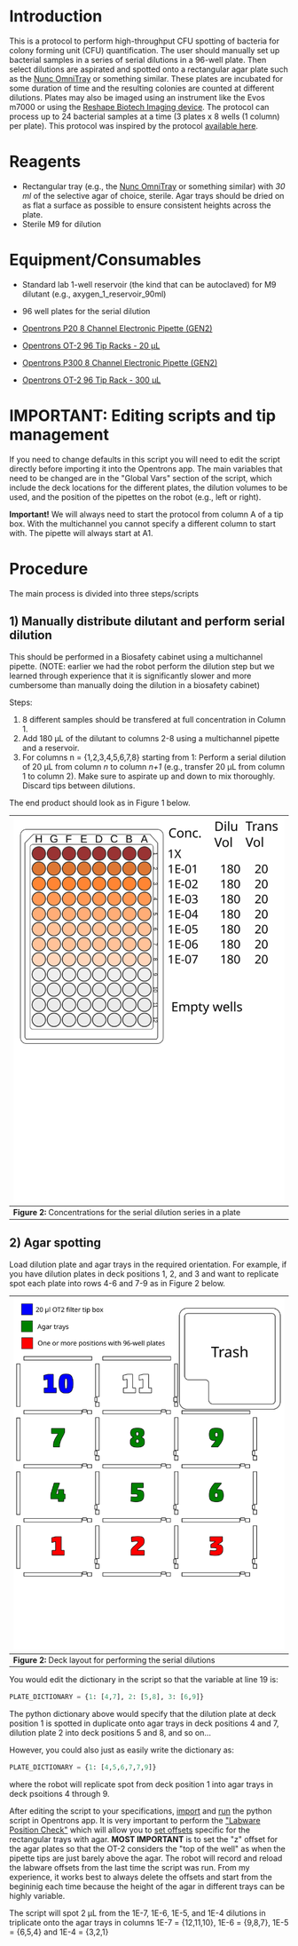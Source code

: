 
# Introduction

This is a protocol to perform high-throughput CFU spotting of bacteria for colony forming unit (CFU) quantification. The user should manually set up bacterial samples in a series of serial dilutions in a 96-well plate. Then select dilutions are aspirated and spotted onto a rectangular agar plate such as the [Nunc OmniTray](https://www.sigmaaldrich.com/FI/en/product/sigma/o0764) or something similar. These plates are incubated for some duration of time and the resulting colonies are counted at different dilutions. Plates may also be imaged using an instrument like the Evos m7000 or using the [Reshape Biotech Imaging device](https://www.reshapebiotech.com/). The protocol can process up to 24 bacterial samples at a time (3 plates x 8 wells (1 column) per plate). This protocol was inspired by the protocol [available here](https://protocols.opentrons.com/protocol/33y0f3).

# Reagents

- Rectangular tray (e.g., the [Nunc OmniTray](https://www.sigmaaldrich.com/FI/en/product/sigma/o0764) or something similar) with *30 ml* of the selective agar of choice, sterile. Agar trays should be dried on as flat a surface as possible to ensure consistent heights across the plate.
- Sterile M9 for dilution

# Equipment/Consumables

- Standard lab 1-well reservoir (the kind that can be autoclaved) for M9 dilutant (e.g., axygen_1_reservoir_90ml)
- 96 well plates for the serial dilution

- [Opentrons P20 8 Channel Electronic Pipette (GEN2)](https://shop.opentrons.com/8-channel-electronic-pipette/)
- [Opentrons OT-2 96 Tip Racks - 20 µL](https://shop.opentrons.com/opentrons-20-l-tips-160-racks-800-refills/)
- [Opentrons P300 8 Channel Electronic Pipette (GEN2)](https://shop.opentrons.com/8-channel-electronic-pipette/)
- [Opentrons OT-2 96 Tip Rack - 300 µL](https://shop.opentrons.com/opentrons-300ul-tips-1000-refills/)

# IMPORTANT: Editing scripts and tip management
If you need to change defaults in this script you will need to edit the script directly before importing it into the Opentrons app. The main variables that need to be changed are in the "Global Vars" section of the script, which include the deck locations for the different plates, the dilution volumes to be used, and the position of the pipettes on the robot (e.g., left or right).

**Important!** We will always need to start the protocol from column A of a tip box. With the multichannel you cannot specify a different column to start with. The pipette will always start at A1.

# Procedure

The main process is divided into three steps/scripts

## 1) Manually distribute dilutant and perform serial dilution

This should be performed in a Biosafety cabinet using a multichannel pipette. (NOTE: earlier we had the robot perform the dilution step but we learned through experience that it is significantly slower and more cumbersome than manually doing the dilution in a biosafety cabinet)

Steps:
1. 8 different samples should be transfered at full concentration in Column 1.
2. Add 180 µL of the dilutant to columns 2-8 using a multichannel pipette and a reservoir.
3. For columns n = {1,2,3,4,5,6,7,8} starting from 1:
    Perform a serial dilution of 20 µL from column *n* to column *n+1* (e.g., transfer 20 µL from column 1 to column 2). Make sure to aspirate up and down to mix thoroughly. Discard tips between dilutions.

The end product should look as in Figure 1 below.

| <img src="images/96-Well_plate.png" alt="Deck layout for 96-well plates" width="500"/> |
| - |
| **Figure 2:** Concentrations for the serial dilution series in a plate |

## 2) Agar spotting

Load dilution plate and agar trays in the required orientation. For example, if you have dilution plates in deck positions 1, 2, and 3 and want to replicate spot each plate into rows 4-6 and 7-9 as in Figure 2 below.

| <img src="images/OT-2-deck-step2.png" alt="Deck layout for 96-well plates" width="500"/> |
| - |
| **Figure 2:** Deck layout for performing the serial dilutions |

You would edit the dictionary in the script so that the variable at line 19 is:

```python
PLATE_DICTIONARY = {1: [4,7], 2: [5,8], 3: [6,9]}
```

The python dictionary above would specify that the dilution plate at deck position 1 is spotted in duplicate onto agar trays in deck positions 4 and 7, dilution plate 2 into deck positions 5 and 8, and so on...

However, you could also just as easily write the dictionary as:

```python
PLATE_DICTIONARY = {1: [4,5,6,7,7,9]}
```

where the robot will replicate spot from deck position 1 into agar trays in deck psoitions 4 through 9.

After editing the script to your specifications, [import](https://support.opentrons.com/s/article/Get-started-Import-a-protocol) and [run](https://support.opentrons.com/s/article/Get-started-Run-your-protocol) the python script in Opentrons app. It is very important to perform the ["Labware Position Check"](https://support.opentrons.com/s/article/How-positional-calibration-works-on-the-OT-2#LPC) which will allow you to [set offsets](https://support.opentrons.com/s/article/How-Labware-Offsets-work-on-the-OT-2) specific for the rectangular trays with agar. **MOST IMPORTANT** is to set the "z" offset for the agar plates so that the OT-2 considers the "top of the well" as when the pipette tips are just barely above the agar. The robot will record and reload the labware offsets from the last time the script was run. From my experience, it works best to always delete the offsets and start from the begininig each time because the height of the agar in different trays can be highly variable. 

The script will spot 2 µL from the 1E-7, 1E-6, 1E-5, and 1E-4 dilutions in triplicate onto the agar trays in columns 1E-7 = {12,11,10}, 1E-6 = {9,8,7}, 1E-5 = {6,5,4} and 1E-4 = {3,2,1}
